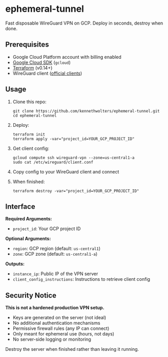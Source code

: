 # ephemeral-tunnel

Fast disposable WireGuard VPN on GCP. Deploy in seconds, destroy when done.

## Prerequisites

- Google Cloud Platform account with billing enabled
- [Google Cloud SDK](https://cloud.google.com/sdk/docs/install) (`gcloud`)
- [Terraform](https://developer.hashicorp.com/terraform/install) (v0.14+)
- WireGuard client ([official clients](https://www.wireguard.com/install/))

## Usage

1. Clone this repo:
   ```
   git clone https://github.com/kennethwolters/ephemeral-tunnel.git
   cd ephemeral-tunnel
   ```

2. Deploy:
   ```
   terraform init
   terraform apply -var="project_id=YOUR_GCP_PROJECT_ID"
   ```

3. Get client config:
   ```
   gcloud compute ssh wireguard-vpn --zone=us-central1-a
   sudo cat /etc/wireguard/client.conf
   ```

4. Copy config to your WireGuard client and connect

5. When finished:
   ```
   terraform destroy -var="project_id=YOUR_GCP_PROJECT_ID"
   ```

## Interface

**Required Arguments:**
- `project_id`: Your GCP project ID

**Optional Arguments:**
- `region`: GCP region (default: `us-central1`)
- `zone`: GCP zone (default: `us-central1-a`)

**Outputs:**
- `instance_ip`: Public IP of the VPN server
- `client_config_instructions`: Instructions to retrieve client config

## Security Notice

**This is not a hardened production VPN setup.**

- Keys are generated on the server (not ideal)
- No additional authentication mechanisms
- Permissive firewall rules (any IP can connect)
- Only meant for ephemeral use (hours, not days)
- No server-side logging or monitoring

Destroy the server when finished rather than leaving it running.
